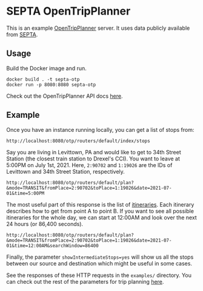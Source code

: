 # SEPTA OpenTripPlanner

This is an example [OpenTripPlanner](https://www.opentripplanner.org/) server. It uses data publicly available from [SEPTA](https://github.com/septadev/GTFS).

## Usage

Build the Docker image and run.

```
docker build . -t septa-otp
docker run -p 8080:8080 septa-otp
```

Check out the OpenTripPlanner API docs [here](http://dev.opentripplanner.org/apidoc/2.0.0/index.html).

## Example

Once you have an instance running locally, you can get a list of stops from:

```
http://localhost:8080/otp/routers/default/index/stops
```

Say you are living in Levittown, PA and would like to get to 34th Street Station (the closest train station to Drexel's CCI). You want to leave at 5:00PM on July 1st, 2021. Here, `2:90702` and `1:19026` are the IDs of Levittown and 34th Street Station, respectively.

```
http://localhost:8080/otp/routers/default/plan?&mode=TRANSIT&fromPlace=2:90702&toPlace=1:19026&date=2021-07-01&time=5:00PM
```

The most useful part of this response is the list of [itineraries](http://dev.opentripplanner.org/apidoc/2.0.0/json_ApiItinerary.html). Each itinerary describes how to get from point A to point B. If you want to see all possible itineraries for the whole day, we can start at 12:00AM and look over the next 24 hours (or 86,400 seconds).

```
http://localhost:8080/otp/routers/default/plan?&mode=TRANSIT&fromPlace=2:90702&toPlace=1:19026&date=2021-07-01&time=12:00AM&searchWindow=86400
```

Finally, the parameter `showIntermediateStops=yes` will show us all the stops between our source and destination which might be useful in some cases.

See the responses of these HTTP requests in the `examples/` directory. You can check out the rest of the parameters for trip planning [here](http://dev.opentripplanner.org/apidoc/2.0.0/resource_PlannerResource.html).